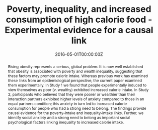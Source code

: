 ---
abstract: Rising obesity represents a serious, global problem. It is now well established that obesity is associated with poverty and wealth inequality, suggesting that these factors may promote caloric intake. Whereas previous work has examined these links from an epidemiological perspective, the current paper examined them experimentally. In Study 1 we found that people experimentally induced to view themselves as poor (v. wealthy) exhibited increased calorie intake. In Study 2, participants who believed that they were poorer or wealthier than their interaction partners exhibited higher levels of anxiety compared to those in an equal partners condition; this anxiety in turn led to increased calorie consumption for people who had a strong need to belong. The findings provide causal evidence for the poverty-intake and inequality-intake links. Further, we identify social anxiety and a strong need to belong as important social psychological factors linking inequality to increased calorie intake.
authors:
- B. Bratanova
- S. Loughnan
- O. Klein 
- M.A. Claassen
- R. Wood
date: "2016-05-01T00:00:00Z"
doi: "10.1016/j.appet.2016.01.028"
featured:
image:
projects: []
publication: '*Appetite, 100*'
publication_short: ""
publication_types:
- "2"
publishDate: "2019-01-01T00:00:00Z"
title: Poverty, inequality, and increased consumption of high calorie food - Experimental evidence for a causal link
url_code: ""
url_dataset: ""
url_pdf: ""
url_poster: ""
url_project: ""
url_slides: ""
url_source: ""
url_video: ""
---